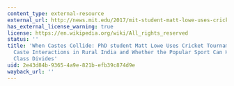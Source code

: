 ```yaml
---
content_type: external-resource
external_url: http://news.mit.edu/2017/mit-student-matt-lowe-uses-cricket-to-study-caste-relations-in-india-0720
has_external_license_warning: true
license: https://en.wikipedia.org/wiki/All_rights_reserved
status: ''
title: 'When Castes Collide: PhD student Matt Lowe Uses Cricket Tournaments to Explore
  Caste Interactions in Rural India and Whether the Popular Sport Can Help Bridge
  Class Divides'
uid: 2e43d84b-9365-4a9e-821b-efb39c874d9e
wayback_url: ''
---
```

